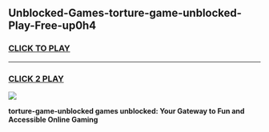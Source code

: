 
## Unblocked-Games-torture-game-unblocked-Play-Free-up0h4
<h3>
<a href="https://premium76.site?title=torture-game-unblocked&ref=19M">CLICK TO PLAY</a></h3>
<hr>

<h3>
<a href="https://premium76.site?title=torture-game-unblocked&ref=19M">CLICK 2 PLAY</a>
  
</h3>

<a href="https://premium76.site?title=torture-game-unblocked&ref=19M"><img src="https://clearcache.store/games.png"></a>


**torture-game-unblocked games unblocked: Your Gateway to Fun and Accessible Online Gaming**
